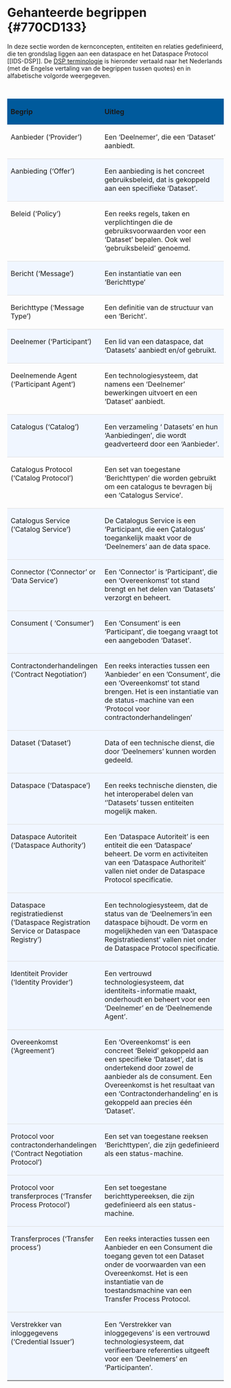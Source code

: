 # Gehanteerde begrippen {#770CD133}

In deze sectie worden de kernconcepten, entiteiten en relaties gedefinieerd, die ten grondslag liggen aan een dataspace en het Dataspace Protocol [[IDS-DSP]]. De [DSP terminologie](https://github.com/International-Data-Spaces-Association/ids-specification/blob/main/model/terminology.md) is hieronder vertaald naar het Nederlands (met de Engelse vertaling van de begrippen tussen quotes) en in alfabetische volgorde weergegeven. 
<br/>
<br/>
<table style='width: 100%;'><caption></caption>
<colgroup><col id='col1' style='width: 30.78895233655751%;'>
<col id='col2' style='width: 69.2110476634425%;'>
</colgroup>
<thead valign='top'><tr><th align='left' style='border-top: 0pt none #000000; border-left: 0pt none #000000; border-bottom: 0pt none #000000; border-right: 0pt none #000000; background-color: #005A9C;'><p id='11350A7E'>Begrip</th>
<th align='left' style='border-top: 0pt none #000000; border-left: 0pt none #000000; border-bottom: 0pt none #000000; border-right: 0pt none #000000; background-color: #005A9C;'><p id='3AE04064'>Uitleg</th>
</tr>
</thead>
<tbody valign='top'><tr><td align='left' style='border-top: 0.75pt solid #DDDDDD; border-left: 0pt none #000000; border-bottom: 0pt none #000000; border-right: 0pt none #000000; background-color: none;'><p id='1EF8A4C9'>Aanbieder (‘Provider’)</td>
<td align='left' style='border-top: 0.75pt solid #DDDDDD; border-left: 0pt none #000000; border-bottom: 0pt none #000000; border-right: 0pt none #000000; background-color: none;'><p id='43D68896'>Een ‘Deelnemer’, die een ‘Dataset’ aanbiedt.</td>
</tr>
<tr><td align='left' style='border-top: 0.75pt solid #DDDDDD; border-left: 0pt none #000000; border-bottom: 0pt none #000000; border-right: 0pt none #000000; background-color: #F0F6FF;'><p class='space-after' id='55BDFDD7'>Aanbieding (‘Offer’)</td>
<td align='left' style='border-top: 0.75pt solid #DDDDDD; border-left: 0pt none #000000; border-bottom: 0pt none #000000; border-right: 0pt none #000000; background-color: #F0F6FF;'><p id='04D9DE47'>Een aanbieding is het concreet gebruiksbeleid, dat is gekoppeld aan een specifieke ‘Dataset’.</td>
</tr>
<tr><td align='left' style='border-top: 0.75pt solid #DDDDDD; border-left: 0pt none #000000; border-bottom: 0pt none #000000; border-right: 0pt none #000000; background-color: none;'><p class='space-after' id='34EC80AB'>Beleid (‘Policy’)</td>
<td align='left' style='border-top: 0.75pt solid #DDDDDD; border-left: 0pt none #000000; border-bottom: 0pt none #000000; border-right: 0pt none #000000; background-color: none;'><p id='553870B6'>Een reeks regels, taken en verplichtingen die de gebruiksvoorwaarden voor een ‘Dataset’ bepalen. Ook wel ‘gebruiksbeleid’ genoemd.</td>
</tr>
<tr><td align='left' style='border-top: 0.75pt solid #DDDDDD; border-left: 0pt none #000000; border-bottom: 0pt none #000000; border-right: 0pt none #000000; background-color: #F0F6FF;'><p id='14559989'>Bericht (‘Message’)</td>
<td align='left' style='border-top: 0.75pt solid #DDDDDD; border-left: 0pt none #000000; border-bottom: 0pt none #000000; border-right: 0pt none #000000; background-color: #F0F6FF;'><p id='32EFE886'>Een instantiatie van een ‘Berichttype’</td>
</tr>
<tr><td align='left' style='border-top: 0.75pt solid #DDDDDD; border-left: 0pt none #000000; border-bottom: 0pt none #000000; border-right: 0pt none #000000; background-color: none;'><p id='0BFC95EB'>Berichttype (‘Message Type’)</td>
<td align='left' style='border-top: 0.75pt solid #DDDDDD; border-left: 0pt none #000000; border-bottom: 0pt none #000000; border-right: 0pt none #000000; background-color: none;'><p id='74100686'>Een definitie van de structuur van een ‘Bericht’.</td>
</tr>
<tr><td align='left' style='border-top: 0.75pt solid #DDDDDD; border-left: 0pt none #000000; border-bottom: 0pt none #000000; border-right: 0pt none #000000; background-color: #F0F6FF;'><p id='4D8CB117'>Deelnemer (‘Participant’)</td>
<td align='left' style='border-top: 0.75pt solid #DDDDDD; border-left: 0pt none #000000; border-bottom: 0pt none #000000; border-right: 0pt none #000000; background-color: #F0F6FF;'><p id='2972A050'>Een lid van een dataspace, dat ‘Datasets’ aanbiedt en/of gebruikt.</td>
</tr>
<tr><td align='left' style='border-top: 0.75pt solid #DDDDDD; border-left: 0pt none #000000; border-bottom: 0pt none #000000; border-right: 0pt none #000000; background-color: none;'><p id='2E580ABF'>Deelnemende Agent (‘Participant Agent’) </td>
<td align='left' style='border-top: 0.75pt solid #DDDDDD; border-left: 0pt none #000000; border-bottom: 0pt none #000000; border-right: 0pt none #000000; background-color: none;'><p id='02A10CD8'>Een technologiesysteem, dat namens een ‘Deelnemer’ bewerkingen uitvoert en een ‘Dataset’ aanbiedt.</td>
</tr>
<tr><td align='left' style='border-top: 0.75pt solid #DDDDDD; border-left: 0pt none #000000; border-bottom: 0pt none #000000; border-right: 0pt none #000000; background-color: #F0F6FF;'><p id='14E35469'>Catalogus (‘Catalog’)</td>
<td align='left' style='border-top: 0.75pt solid #DDDDDD; border-left: 0pt none #000000; border-bottom: 0pt none #000000; border-right: 0pt none #000000; background-color: #F0F6FF;'><p id='702A03CD'>Een verzameling ‘ Datasets’ en hun ‘Aanbiedingen’, die wordt geadverteerd door een ‘Aanbieder’. </td>
</tr>
<tr><td align='left' style='border-top: 0.75pt solid #DDDDDD; border-left: 0pt none #000000; border-bottom: 0pt none #000000; border-right: 0pt none #000000; background-color: none;'><p id='49AB903F'>Catalogus Protocol (‘Catalog Protocol’)</td>
<td align='left' style='border-top: 0.75pt solid #DDDDDD; border-left: 0pt none #000000; border-bottom: 0pt none #000000; border-right: 0pt none #000000; background-color: none;'><p id='55C9A13E'>Een set van toegestane ‘Berichttypen’ die worden gebruikt om een catalogus te bevragen bij een ‘Catalogus Service’.</td>
</tr>
<tr><td align='left' style='border-top: 0.75pt solid #DDDDDD; border-left: 0pt none #000000; border-bottom: 0pt none #000000; border-right: 0pt none #000000; background-color: #F0F6FF;'><p id='150E5767'>Catalogus Service (‘Catalog Service’)</td>
<td align='left' style='border-top: 0.75pt solid #DDDDDD; border-left: 0pt none #000000; border-bottom: 0pt none #000000; border-right: 0pt none #000000; background-color: #F0F6FF;'><p id='623BD2DF'>De Catalogus Service is een ‘Participant, die een Çatalogus’ toegankelijk maakt voor de ‘Deelnemers’ aan de data space.</td>
</tr>
<tr><td align='left' style='border-top: 0.75pt solid #DDDDDD; border-left: 0pt none #000000; border-bottom: 0pt none #000000; border-right: 0pt none #000000; background-color: #F0F6FF;'><p id='150E5767'>Connector (‘Connector’ or ‘Data Service’)</td>
<td align='left' style='border-top: 0.75pt solid #DDDDDD; border-left: 0pt none #000000; border-bottom: 0pt none #000000; border-right: 0pt none #000000; background-color: #F0F6FF;'><p id='623BD2DF'>Een ‘Connector’ is ‘Participant’, die een ‘Overeenkomst’ tot stand brengt en het delen van ‘Datasets’ verzorgt en beheert.</td>
</tr>
<tr><td align='left' style='border-top: 0.75pt solid #DDDDDD; border-left: 0pt none #000000; border-bottom: 0pt none #000000; border-right: 0pt none #000000; background-color: #F0F6FF;'><p id='150E5767'>Consument ( ‘Consumer’)</td>
<td align='left' style='border-top: 0.75pt solid #DDDDDD; border-left: 0pt none #000000; border-bottom: 0pt none #000000; border-right: 0pt none #000000; background-color: #F0F6FF;'><p id='623BD2DF'>Een ‘Consument’ is een ‘Participant’, die toegang vraagt tot een aangeboden ‘Dataset’.</td>
</tr>
<tr><td align='left' style='border-top: 0.75pt solid #DDDDDD; border-left: 0pt none #000000; border-bottom: 0pt none #000000; border-right: 0pt none #000000; background-color: #F0F6FF;'><p id='150E5767'>Contractonderhandelingen (‘Contract Negotiation’)</td>
<td align='left' style='border-top: 0.75pt solid #DDDDDD; border-left: 0pt none #000000; border-bottom: 0pt none #000000; border-right: 0pt none #000000; background-color: #F0F6FF;'><p id='623BD2DF'>Een reeks interacties tussen een ’Aanbieder’ en een ’Consument’, die een ‘Overeenkomst’ tot stand brengen. Het is een instantiatie van de status-machine van een ‘Protocol voor contractonderhandelingen’</td>
</tr>
<tr><td align='left' style='border-top: 0.75pt solid #DDDDDD; border-left: 0pt none #000000; border-bottom: 0pt none #000000; border-right: 0pt none #000000; background-color: #F0F6FF;'><p id='150E5767'>Dataset (‘Dataset’)</td>
<td align='left' style='border-top: 0.75pt solid #DDDDDD; border-left: 0pt none #000000; border-bottom: 0pt none #000000; border-right: 0pt none #000000; background-color: #F0F6FF;'><p id='623BD2DF'>Data of een technische dienst, die door ‘Deelnemers’ kunnen worden gedeeld.</td>
</tr>
<tr><td align='left' style='border-top: 0.75pt solid #DDDDDD; border-left: 0pt none #000000; border-bottom: 0pt none #000000; border-right: 0pt none #000000; background-color: #F0F6FF;'><p id='150E5767'>Dataspace (‘Dataspace’)</td>
<td align='left' style='border-top: 0.75pt solid #DDDDDD; border-left: 0pt none #000000; border-bottom: 0pt none #000000; border-right: 0pt none #000000; background-color: #F0F6FF;'><p id='623BD2DF'>Een reeks technische diensten, die het interoperabel delen van ‘’Datasets’ tussen entiteiten mogelijk maken.</td>
</tr>
<tr><td align='left' style='border-top: 0.75pt solid #DDDDDD; border-left: 0pt none #000000; border-bottom: 0pt none #000000; border-right: 0pt none #000000; background-color: #F0F6FF;'><p id='150E5767'>Dataspace Autoriteit (‘Dataspace Authority’)</td>
<td align='left' style='border-top: 0.75pt solid #DDDDDD; border-left: 0pt none #000000; border-bottom: 0pt none #000000; border-right: 0pt none #000000; background-color: #F0F6FF;'><p id='623BD2DF'>Een ‘Dataspace Autoriteit’ is een entiteit die een ‘Dataspace’ beheert. De vorm en activiteiten van een ‘Dataspace Authoriteit’ vallen niet onder de Dataspace Protocol specificatie.</td>
</tr>
<tr><td align='left' style='border-top: 0.75pt solid #DDDDDD; border-left: 0pt none #000000; border-bottom: 0pt none #000000; border-right: 0pt none #000000; background-color: #F0F6FF;'><p id='150E5767'>Dataspace registratiedienst (‘Dataspace Registration Service or Dataspace Registry’)</td>
<td align='left' style='border-top: 0.75pt solid #DDDDDD; border-left: 0pt none #000000; border-bottom: 0pt none #000000; border-right: 0pt none #000000; background-color: #F0F6FF;'><p id='623BD2DF'>Een technologiesysteem, dat de status van de ‘Deelnemers’in een dataspace bijhoudt. De vorm en mogelijkheden van een ‘Dataspace Registratiedienst’ vallen niet onder de Dataspace Protocol specificatie.</td>
</tr>
<tr><td align='left' style='border-top: 0.75pt solid #DDDDDD; border-left: 0pt none #000000; border-bottom: 0pt none #000000; border-right: 0pt none #000000; background-color: #F0F6FF;'><p id='150E5767'>Identiteit Provider (‘Identity Provider’)</td>
<td align='left' style='border-top: 0.75pt solid #DDDDDD; border-left: 0pt none #000000; border-bottom: 0pt none #000000; border-right: 0pt none #000000; background-color: #F0F6FF;'><p id='623BD2DF'>Een vertrouwd technologiesysteem, dat identiteits-informatie maakt, onderhoudt en beheert voor een ‘Deelnemer’ en de ‘Deelnemende Agent’.</td>
</tr>
<tr><td align='left' style='border-top: 0.75pt solid #DDDDDD; border-left: 0pt none #000000; border-bottom: 0pt none #000000; border-right: 0pt none #000000; background-color: #F0F6FF;'><p id='150E5767'>Overeenkomst (‘Agreement’)</td>
<td align='left' style='border-top: 0.75pt solid #DDDDDD; border-left: 0pt none #000000; border-bottom: 0pt none #000000; border-right: 0pt none #000000; background-color: #F0F6FF;'><p id='623BD2DF'>Een ‘Overeenkomst’ is een concreet ‘Beleid’ gekoppeld aan een specifieke ‘Dataset’, dat is ondertekend door zowel de aanbieder als de consument. Een Overeenkomst is het resultaat van een ‘Contractonderhandeling’ en is gekoppeld aan precies één ‘Dataset’.</td>
</tr>
<tr><td align='left' style='border-top: 0.75pt solid #DDDDDD; border-left: 0pt none #000000; border-bottom: 0pt none #000000; border-right: 0pt none #000000; background-color: #F0F6FF;'><p id='150E5767'>Protocol voor contractonderhandelingen (‘Contract Negotiation Protocol’)</td>
<td align='left' style='border-top: 0.75pt solid #DDDDDD; border-left: 0pt none #000000; border-bottom: 0pt none #000000; border-right: 0pt none #000000; background-color: #F0F6FF;'><p id='623BD2DF'>Een set van toegestane reeksen ‘Berichttypen’, die zijn gedefinieerd als een status-machine.</td>
</tr>
<tr><td align='left' style='border-top: 0.75pt solid #DDDDDD; border-left: 0pt none #000000; border-bottom: 0pt none #000000; border-right: 0pt none #000000; background-color: #F0F6FF;'><p id='150E5767'>Protocol voor transferproces (‘Transfer Process Protocol’)</td>
<td align='left' style='border-top: 0.75pt solid #DDDDDD; border-left: 0pt none #000000; border-bottom: 0pt none #000000; border-right: 0pt none #000000; background-color: #F0F6FF;'><p id='623BD2DF'>Een set toegestane  berichttypereeksen, die zijn gedefinieerd als een status-machine.</td>
</tr>
<tr><td align='left' style='border-top: 0.75pt solid #DDDDDD; border-left: 0pt none #000000; border-bottom: 0pt none #000000; border-right: 0pt none #000000; background-color: #F0F6FF;'><p id='150E5767'>Transferproces (‘Transfer process’)</td>
<td align='left' style='border-top: 0.75pt solid #DDDDDD; border-left: 0pt none #000000; border-bottom: 0pt none #000000; border-right: 0pt none #000000; background-color: #F0F6FF;'><p id='623BD2DF'>Een reeks interacties tussen een Aanbieder en  een Consument die toegang geven tot een Dataset onder de voorwaarden van een Overeenkomst. Het is een instantiatie van de toestandsmachine van een Transfer Process Protocol.</td>
</tr>
<tr><td align='left' style='border-top: 0.75pt solid #DDDDDD; border-left: 0pt none #000000; border-bottom: 0pt none #000000; border-right: 0pt none #000000; background-color: #F0F6FF;'><p id='150E5767'>Verstrekker van inloggegevens (‘Credential Issuer’)</td>
<td align='left' style='border-top: 0.75pt solid #DDDDDD; border-left: 0pt none #000000; border-bottom: 0pt none #000000; border-right: 0pt none #000000; background-color: #F0F6FF;'><p id='623BD2DF'>Een ‘Verstrekker van inloggegevens’ is een vertrouwd technologiesysteem, dat verifieerbare referenties uitgeeft voor een ‘Deelnemers’ en ‘Participanten’.</td>
</tr>
</tbody>
</table>